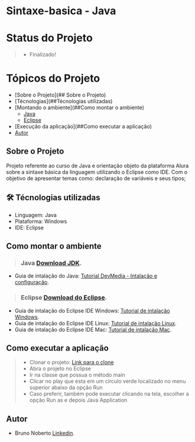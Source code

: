 # Sintaxe-basica - Java

# Status do Projeto
> - Finalizado! 
 
# Tópicos do Projeto
   * [Sobre o Projeto](## Sobre o Projeto)
   * [Técnologias](##Técnologias utilizadas)
   * [Montando o ambiente](##Como montar o ambiente)
      * [Java](###Java)
      * [Eclipse](###Eclipse)
   * [Execução da aplicação](##Como executar a aplicação)
   * [Autor](##Autor)


## Sobre o Projeto
Projeto referente ao curso de Java e orientação objeto da plataforma Alura sobre a sintaxe básica da linguagem utilizando o Eclipse como IDE.
Com o objetivo de apresentar temas como: declaração de variáveis e seus tipos;

## 🛠 Técnologias utilizadas
- Linguagem: Java
- Plataforma: Windows
- IDE: Eclipse

## Como montar o ambiente

> ### Java [Download JDK](https://www.oracle.com/java/technologies/javase-downloads.html).
- Guia de intalação do Java: [Tutorial DevMedia - Intalação e configuração](https://www.devmedia.com.br/instalacao-e-configuracao-do-pacote-java-jdk/23749).

> ### Eclipse [Download do Eclipse](https://www.eclipse.org/).
- Guia de intalação do Eclipse IDE Windows: [Tutorial de intalação Windows](https://blog.dankicode.com/como-instalar-eclipse/).
- Guia de intalação do Eclipse IDE Linux: [Tutorial de intalação Linux](https://www.edivaldobrito.com.br/eclipse-no-linux/).
- Guia de intalação do Eclipse IDE Mac: [Tutorial de intalação Mac]().

## Como executar a aplicação
> - Clonar o projeto: [Link para o clone](https://github.com/bruno-rcn/Sintaxe-basica.git)
> - Abra o projeto no Eclipse
> - Ir na classe que possua o método main
> - Clicar no play que esta em um circulo verde localizado no menu superior abaixo da opção Run 
> - Caso preferir, também pode executar clicando na tela, escolher a opção Run as e depois Java Application


## Autor
- Bruno Noberto [Linkedin](https://www.linkedin.com/in/bruno-noberto/).
